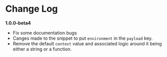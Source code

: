 # Change Log

**1.0.0-beta4**
- Fix some documentation bugs
- Canges made to the snippet to put `environment` in the `payload` key.
- Remove the default `context` value and associated logic around it being either a string or a function.
